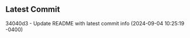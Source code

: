 
## Latest Commit
34040d3 - Update README with latest commit info (2024-09-04 10:25:19 -0400) <Yunxi-Zhou>
